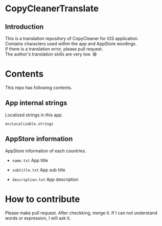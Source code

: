 # CopyCleanerTranslate

## Introduction
This is a translation repository of CopyCleaner for iOS application.  
Contains characters used within the app and AppStore wordings.  
If there is a translation error, please pull request.  
The author's translation skills are very low. 😅  


# Contents

This repo has following contents.

## App internal strings

Localized strings in this app.

```
en/Localizable.strings
```

## AppStore information

AppStore information of each countries.

- `name.txt` App title

- `subtitle.txt` App sub title

- `description.txt` App description


# How to contribute

Please make pull request.
After checkking, merge it.
If I can not understand words or expression, I will ask it.
 